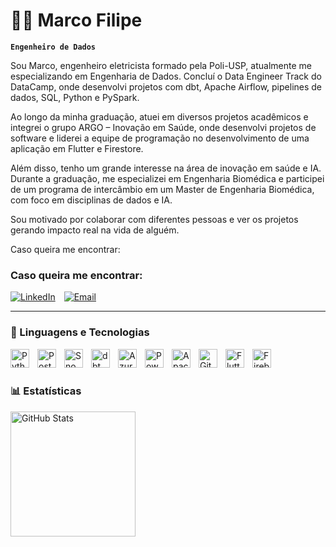 # 👨‍💻 Marco Filipe

**`Engenheiro de Dados`**

Sou Marco, engenheiro eletricista formado pela Poli-USP, atualmente me especializando em Engenharia de Dados. Concluí o Data Engineer Track do DataCamp, onde desenvolvi projetos com dbt, Apache Airflow, pipelines de dados, SQL, Python e PySpark.

Ao longo da minha graduação, atuei em diversos projetos acadêmicos e integrei o grupo ARGO – Inovação em Saúde, onde desenvolvi projetos de software e liderei a equipe de programação no desenvolvimento de uma aplicação em Flutter e Firestore.

Além disso, tenho um grande interesse na área de inovação em saúde e IA. Durante a graduação, me especializei em Engenharia Biomédica e participei de um programa de intercâmbio em um Master de Engenharia Biomédica, com foco em disciplinas de dados e IA.

Sou motivado por colaborar com diferentes pessoas e ver os projetos gerando impacto real na vida de alguém.

Caso queira me encontrar:

### Caso queira me encontrar:

<p align="left">
<a href="https://www.linkedin.com/in/marcodelph/" target="_blank" style="margin-right: 10px;"><img src="https://img.shields.io/badge/LinkedIn-0077B5?style=for-the-badge&logo=linkedin&logoColor=white" alt="LinkedIn"></a>
<a href="mailto:mfs.delphin@gmail.com" target="_blank"><img src="https://img.shields.io/badge/Email-D14836?style=for-the-badge&logo=gmail&logoColor=white" alt="Email"></a>
</p>

---

### 🤖 Linguagens e Tecnologias

<img align="left" alt="Python" title="Python" width="30px" style="padding-right: 10px;" src="https://cdn.jsdelivr.net/gh/devicons/devicon@latest/icons/python/python-original.svg" />
<img align="left" alt="PostgreSQL" title="PostgreSQL" width="30px" style="padding-right: 10px;" src="https://cdn.jsdelivr.net/gh/devicons/devicon@latest/icons/postgresql/postgresql-original.svg" />
<img align="left" alt="Snowflake" title="Snowflake" width="30px" style="padding-right: 10px;" src="https://cdn.simpleicons.org/snowflake/29B5E8" />
<img align="left" alt="dbt" title="dbt" width="30px" style="padding-right: 10px;" src="https://cdn.simpleicons.org/dbt/FF694B" />
<img align="left" alt="Azure" title="Azure" width="30px" style="padding-right: 10px;" src="https://cdn.jsdelivr.net/gh/devicons/devicon@latest/icons/azure/azure-original.svg" />
<img align="left" alt="Power BI" title="Power BI" width="30px" height="30px" style="padding-right: 10px;" src="https://raw.githubusercontent.com/microsoft/PowerBI-Icons/main/PNG/Power-BI.png" />
<img align="left" alt="Apache Airflow" title="Apache Airflow" width="30px" style="padding-right: 10px;" src="https://cdn.jsdelivr.net/gh/devicons/devicon@latest/icons/apacheairflow/apacheairflow-original.svg" />
<img align="left" alt="Git" title="Git" width="30px" style="padding-right: 10px;" src="https://cdn.jsdelivr.net/gh/devicons/devicon@latest/icons/git/git-original.svg" />
<img align="left" alt="Flutter" title="Flutter" width="30px" style="padding-right: 10px;" src="https://cdn.jsdelivr.net/gh/devicons/devicon@latest/icons/flutter/flutter-original.svg" />
<img align="left" alt="Firebase" title="Firebase/Firestore" width="30px" style="padding-right: 10px;" src="https://cdn.jsdelivr.net/gh/devicons/devicon@latest/icons/firebase/firebase-plain.svg" />

<br/>
<br/>


### 📊 Estatísticas

<p>

<img 
      align="left" 
      alt="GitHub Stats" 
      height="200" 
      src="https://github-readme-stats.vercel.app/api/top-langs/?username=marcodelph&theme=tokyonight&layout=compact&custom_title=Tecnologias&langs_count=9" 
  />

</p>